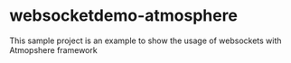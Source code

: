 websocketdemo-atmosphere
========================

This sample project is an example to show the usage of websockets with Atmopshere framework
